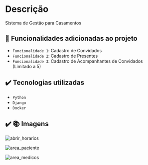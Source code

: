 # Descrição
Sistema de Gestão para Casamentos

## :hammer: Funcionalidades adicionadas ao projeto

- `Funcionalidade 1`: Cadastro de Convidados
- `Funcionalidade 2`: Cadastro de Presentes
- `Funcionalidade 3`: Cadastro de Acompanhantes de Convidados (Limitado a 5)



## ✔️ Tecnologias utilizadas

- ``Python``
- ``Django``
- ``Docker``



## ✔️ :books:  Imagens
![abrir_horarios](https://github.com/osvaldosdj/PSW10/assets/31571091/e44d76bd-28e2-4343-bd90-ac3e2269c856)

![area_paciente](https://github.com/osvaldosdj/PSW10/assets/31571091/9f4b648d-9520-42f9-8750-9a16961e655b)

![area_medicos](https://github.com/osvaldosdj/PSW10/assets/31571091/ac3a1bd6-5a12-4660-ac61-8d8f4186e1c9)
